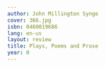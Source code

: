 ```yaml
---
author: John Millington Synge
cover: 366.jpg
isbn: 0460019686
lang: en-us
layout: review
title: Plays, Poems and Prose
year: 0
---
```


